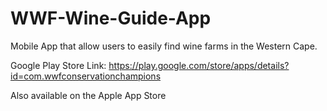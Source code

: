 # WWF-Wine-Guide-App
Mobile App that allow users to easily find wine farms in the Western Cape.  

Google Play Store Link:
https://play.google.com/store/apps/details?id=com.wwfconservationchampions

Also available on the Apple App Store

